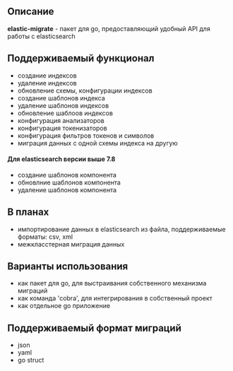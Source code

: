 Описание
---
**elastic-migrate** - пакет для go, предоставляющий удобный API для работы с elasticsearch

Поддерживаемый функционал
---

- создание индексов
- удаление индексов
- обновление схемы, конфигурации индексов
- создание шаблонов индекса
- удаление шаблонов индексов
- обновление шаблоов индексов
- конфигурация анализаторов
- конфигурация токенизаторов
- конфигурация фильтров токенов и символов
- миграция данных с одной схемы индекса на другую

#### Для elasticsearch версии выше 7.8

- создание шаблонов компонента
- обновлние шаблонов компонента
- удаление шаблонов компонента

В планах
---

- импортирование данных в elasticsearch из файла, поддерживаемые форматы: csv, xml
- межкласстерная миграция данных

Варианты использования
---

- как пакет для go, для выстраивания собственного механизма миграций
- как команда 'cobra', для интегрирования в собственный проект
- как отдельное go приложение

Поддерживаемый формат миграций
---

- json
- yaml
- go struct
